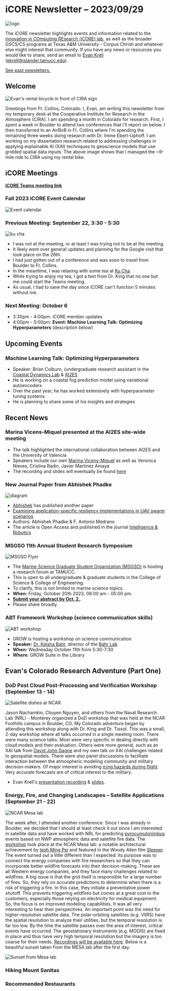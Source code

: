 # iCORE Newsletter – 2023/09/29

![logo](../img/logo_plain_sm.jpg)

The iCORE newsletter highlights events and information related to the [innovation in COmputing REsearch (iCORE) lab](https://icore.tamucc.edu/),
as well as the broader GSCS/CS programs at Texas A&M University - Corpus Christi and whatever else might interest that community.
If you have any news or resources you would like to share, send an email to [Evan Krell](https://scholar.google.com/citations?user=jLuwYGAAAAAJ&hl=en) (ekrell@islander.tamucc.edu).

[See past newsletters.](https://github.com/ekrell/icore_website/tree/main/news)

## Welcome

![Evan's rental bicycle in front of CIRA sign](../img/welcome_cira.jpg)

Greetings from Ft. Collins, Colorado. I, Evan, am writing this newsletter from my temporary desk at the Cooperative Institute for Research in the Atmosphere (CIRA).
I am spending a month in Colorado for research. First, I spent a week in Boulder to attend two conferences that I'll report on below. I then transferred to an AirBnB in Ft. Collins where I'm spending the remaining three weeks doing research with Dr. Imme Ebert-Uphoff. I am working on my dissertation research related to addressing challenges in applying explainable AI (XAI) techniques to geoscience models that use gridded spatial data inputs. The above image shows that I managed the ~9-mile ride to CIRA using my rental bike.  

## iCORE Meetings

**[iCORE Teams meeting link](https://teams.microsoft.com/l/meetup-join/19%3Ameeting_MDdlZDBiMTgtYzVjNS00YjhhLWE5OTctY2Y5YzMyYTljNzU5%40thread.v2/0?context=%7B%22Tid%22%3A%2234cbfaf1-67a6-4781-a9ca-514eb2550b66%22%2C%22Oid%22%3A%22994c008b-0707-4f3c-8ac0-73b65e733430%22%2C%22MessageId%22%3A%220%22%7D)**

### Fall 2023 iCORE Event Calendar

![Event calendar](../img/icore_events_fall2023.png)

### Previous Meeting: September 22, 3:30 - 5:30

![ku cha](../img/kucha.JPG)

- I was not at the meeting, or at least I was trying not to be at the meeting. 
- It likely went over general updates and planning for the Google visit that took place on the 26th.
- I had just gotten out of a conference and was soon to travel from Boulder to Ft. Collins.
- In the meantime, I was relaxing with some tea at [Ku Cha](https://www.kuchatea.com/).
- While trying to enjoy my tea, I got a text from Dr. King that no one but me could start the Teams meeting.
- As usual, I had to save the day since iCORE can't function 5 minutes without me.

### Next Meeting: October 6

- 3:30pm - 4:00pm: iCORE member updates
- 4:00pm - 5:00pm: **Event: Machine Learning Talk: Optimizing Hyperparameters** (description below)

## Upcoming Events

### Machine Learning Talk: Optimizing Hyperparameters

- Speaker: Brian Colburn, (undergraduate research assistant in the [Coastal Dynamics Lab](https://www.coastaldynamicslab.org/) & [AI2ES](https://www.ai2es.org/)
- He is working on a coastal fog prediction model using variational autoencoders
- Over the past year, he has worked extensively with hyperparameter tuning systems
- He is planning to share some of his insights and strategies

## Recent News

### Marina Vicens-Miquel presented at the AI2ES site-wide meeting

- The talk highlighted the international collaboration between AI2ES and the University of Valencia
- Speakers include our own [Marina Vicens-Miquel](https://marinavicensmiquel.github.io/main.html) as well as Veronica Nieves, Cristina Radin, Javier Martinez Amaya
- The recording and slides will eventually be found [here](https://www.ai2es.org/publications/ai2es-talks/)

### New Journal Paper from Abhishek Phadke

![diagram](../img/abhi.jpg)

- [Abhishek](https://sites.google.com/view/abhishek-phadke) has published another paper
- [Examining application-specific resiliency implementations in UAV swarm scenarios](https://intellrobot.com/article/view/6159 )
- Authors: Abhishek Phadke & F. Antonio Medrano
- The article is Open Access and published in the journal [Intelligence & Robotics](https://intellrobot.com/)

### MSGSO 11th Annual Student Research Symposium

![MSGSO Flyer](../img/msgso.jpg)

- The [Marine Science Graduate Student Organization (MSGSO)](https://msgsoresearchforum.wixsite.com/msgsosymposium) is hosting a research forum at TAMUCC.
- This is open to all undergraduate & graduate students in the College of Science & College of Engineering.
- To clarify, this is not limited to marine science topics. 
- **When:** Friday, October 20th 2023,  08:00 am - 05:00 pm.
- [**Submit your abstract by Oct. 2.**](https://msgsoresearchforum.wixsite.com/msgsosymposium).
- Please share broadly.

### ABT Framework Workshop (science communication skills)

![ABT workshop](../img/abt.jpg)

- GROW is hosting a workshop on science communication
- **Speaker:** [Dr. Keisha Bahr](https://www.harteresearch.org/people/keisha-bahr), director of the [Bahr Lab](http://www.bahrlab.com/)
- **When:** Wednesday October 11th from 5:30-7:30
- **Where:** GROW Suite in the Library


## Evan's Colorado Research Adventure (Part One)

### DoD Post Cloud Post-Processing and Verification Workshop (September 13 - 14)

![Satellite dishes at NCAR](../img/dod_cloud.jpg)

Jason Nachamkin, Chuyen Nguyen, and others from the Naval Research Lab (NRL) - Monterey organized a DoD workshop that was held at the NCAR Foothills campus in Boulder, CO. My Colorado adventure began by attending this workshop along with Dr. King and Dr. Tissot. This was a small, 2-day workshop where all talks occurred in a single meeting room. There were many science talks. Most were very specific in dealing directly with cloud models and their evaluation. Others were more general, such as an XAI talk from [David John Gagne](https://staff.ucar.edu/users/dgagne) and my own talk on XAI challenges related to geospatial models. There were also panel discussions to facilitate interaction between the atmospheric modeling community and military decision-makers. Of major interest is avoiding [icing hazards during flight](https://www.weather.gov/source/zhu/ZHU_Training_Page/icing_stuff/icing/icing.htm). Very accurate forecasts are of critical interest to the military. 

- Evan Krell's [presentation recording](https://www.youtube.com/watch?v=dHMcvaBCE5k&t=14650s) & [slides](https://cpaess.ucar.edu/sites/default/files/2023-dod-presentation/krell-dod-2023.pdf).

### Energy, Fire, and Changing Landscapes – Satellite Applications (September 21 - 22)

![NCAR Mesa lab](../img/mesa.jpg)

The week after, I attended another conference. Since I was already in Boulder, we decided that I should at least check it out since I am interested in satellite data and have worked with NRL for predicting [pyrocumulonimbus](https://en.wikipedia.org/wiki/Cumulonimbus_flammagenitus) events based on NWP atmospheric data and satellite fire data. The [workshop](https://eap.wisc.edu/2023-conference-ncar/) took place at the NCAR Mesa lab: a notable architectural achievement by [Ieoh Ming Pei](https://en.wikipedia.org/wiki/I._M._Pei) and featured in the Woody Allen film [Sleeper](https://en.wikipedia.org/wiki/Sleeper_(1973_film)). The event turned out a little different than I expected: its purpose was to connect the energy companies with fire researchers so that they can incorporate better wildfire forecasts into their decision-making. These are all Western energy companies, and they face many challenges related to wildfires. A big issue is that the grid itself is responsible for a large number of fires. So, they rely on accurate predictions to determine when there is a risk of triggering a fire. In this case, they initiate a preventative power shutoff. This prevents triggering wildfires but comes at a great cost to the customers, especially those relying on electricity for medical equipment. So, the focus is on improved modeling capabilities. It was all very interesting to hear their perspectives. An important point was the need for higher-resolution satellite data. The polar-orbiting satellites (e.g. VIIRS) have the spatial resolution to analyze their utilities, but the temporal resolution is far too low. By the time the satellite passes over the area of interest, critical events have occurred. The geostationary instruments (e.g. MODIS) are fixed in place and thus have very high temporal resolution but the imagery is too coarse for their needs. [Recordings will be available here](https://eap.wisc.edu/2023-conference-ncar-speakers-and-sessions/). Below is a beautiful sunset taken from the MESA lab after the first day. 

![Sunset from Mesa lab](../img/mesa2.jpg)

### Hiking Mount Sanitas

### Recommended Restaurants


